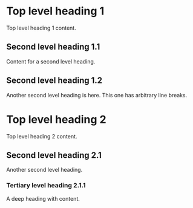 # Top level heading 1

Top level heading 1 content.

## Second level heading 1.1

Content for a second level heading.

## Second level heading 1.2

Another second level heading is here. This one has
arbitrary line breaks.

# Top level heading 2

Top level heading 2 content.

## Second level heading 2.1

Another second level heading.

### Tertiary level heading 2.1.1

A deep heading with content.
